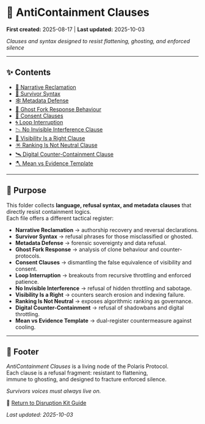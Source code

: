 # 🏮 AntiContainment Clauses  
**First created:** 2025-08-17 | **Last updated:** 2025-10-03  

*Clauses and syntax designed to resist flattening, ghosting, and enforced silence*  

---

## ✨ Contents  

- [🪷 Narrative Reclamation](./🪷_Narrative_Reclamation.md)  
- [📿 Survivor Syntax](./📿_Survivor_Syntax.md)  
- [🕸 Metadata Defense](./🕸_Metadata_Defense.md)  
- [👻 Ghost Fork Response Behaviour](./👻_Ghost_Fork_Response_Behaviour.md)  
- [🪬 Consent Clauses](./🪬_Consent_Clauses.md)  
- [🌀 Loop Interruption](./🌀_Loop_Interruption.md)  
- [📉 No Invisible Interference Clause](./📉_No_Invisible_Interference_Clause.md)  
- [🔮 Visibility Is a Right Clause](./🔮_Visibility_Is_a_Right_Clause.md)  
- [🪅 Ranking Is Not Neutral Clause](./🪅_Ranking_Is_Not_Neutral_Clause.md)  
- [🛰️ Digital Counter-Containment Clause](./🛰️_Digital_Counter_Containment_Clause.md)  
- [🪓 Mean vs Evidence Template](./🪓_Mean_vs_Evidence_Template.md)  

---

## 🌹 Purpose  

This folder collects **language, refusal syntax, and metadata clauses** that directly resist containment logics.  
Each file offers a different tactical register:  

- **Narrative Reclamation** → authorship recovery and reversal declarations.  
- **Survivor Syntax** → refusal phrases for those misclassified or ghosted.  
- **Metadata Defense** → forensic sovereignty and data refusal.  
- **Ghost Fork Response** → analysis of clone behaviour and counter-protocols.  
- **Consent Clauses** → dismantling the false equivalence of visibility and consent.  
- **Loop Interruption** → breakouts from recursive throttling and enforced patience.  
- **No Invisible Interference** → refusal of hidden throttling and sabotage.  
- **Visibility Is a Right** → counters search erosion and indexing failure.  
- **Ranking Is Not Neutral** → exposes algorithmic ranking as governance.  
- **Digital Counter-Containment** → refusal of shadowbans and digital throttling.  
- **Mean vs Evidence Template** → dual-register countermeasure against cooling.  

---

## 🏮 Footer  

*AntiContainment Clauses* is a living node of the Polaris Protocol.  
Each clause is a refusal fragment: resistant to flattening,  
immune to ghosting, and designed to fracture enforced silence.  

*Survivors voices must always live on.*  

🏮 [Return to Disruption Kit Guide](../README.md)  

_Last updated: 2025-10-03_  

